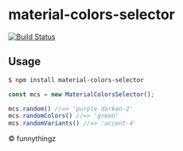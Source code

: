 # material-colors-selector

[![Build Status](https://travis-ci.org/funnythingz/material-colors-selector.svg?branch=master)](https://travis-ci.org/funnythingz/material-colors-selector)

## Usage

```bash
$ npm install material-colors-selector
```

```javascript
const mcs = new MaterialColorsSelector();

mcs.random() //=> 'purple darken-2'
mcs.randomColors() //=> 'green'
mcs.randomVariants() //=> 'accent-4'
```

&copy; funnythingz
